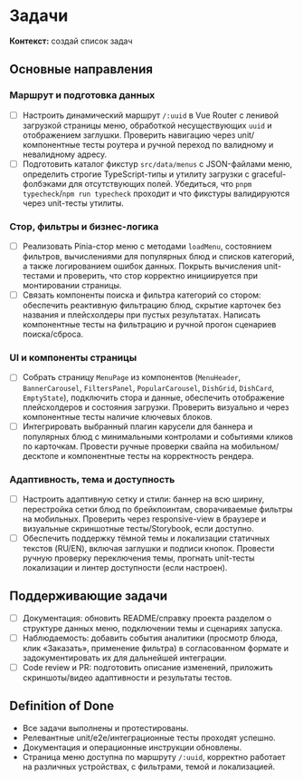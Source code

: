 <!-- SAVE_AS: spec/features/menu-page/tasks.md -->

# Задачи

**Контекст:** создай список задач

## Основные направления

### Маршрут и подготовка данных

- [ ] Настроить динамический маршрут `/:uuid` в Vue Router с ленивой загрузкой страницы меню, обработкой несуществующих `uuid` и отображением заглушки. Проверить навигацию через unit/компонентные тесты роутера и ручной переход по валидному и невалидному адресу.
- [ ] Подготовить каталог фикстур `src/data/menus` с JSON-файлами меню, определить строгие TypeScript-типы и утилиту загрузки с graceful-фолбэками для отсутствующих полей. Убедиться, что `pnpm typecheck`/`npm run typecheck` проходит и что фикстуры валидируются через unit-тесты утилиты.

### Стор, фильтры и бизнес-логика

- [ ] Реализовать Pinia-стор меню с методами `loadMenu`, состоянием фильтров, вычислениями для популярных блюд и списков категорий, а также логированием ошибок данных. Покрыть вычисления unit-тестами и проверить, что стор корректно инициируется при монтировании страницы.
- [ ] Связать компоненты поиска и фильтра категорий со стором: обеспечить реактивную фильтрацию блюд, скрытие карточек без названия и плейсхолдеры при пустых результатах. Написать компонентные тесты на фильтрацию и ручной прогон сценариев поиска/сброса.

### UI и компоненты страницы

- [ ] Собрать страницу `MenuPage` из компонентов (`MenuHeader`, `BannerCarousel`, `FiltersPanel`, `PopularCarousel`, `DishGrid`, `DishCard`, `EmptyState`), подключить стора и данные, обеспечить отображение плейсхолдеров и состояния загрузки. Проверить визуально и через компонентные тесты наличие ключевых блоков.
- [ ] Интегрировать выбранный плагин карусели для баннера и популярных блюд с минимальными контролами и событиями кликов по карточкам. Провести ручные проверки свайпа на мобильном/десктопе и компонентные тесты на корректность рендера.

### Адаптивность, тема и доступность

- [ ] Настроить адаптивную сетку и стили: баннер на всю ширину, перестройка сетки блюд по брейкпоинтам, сворачиваемые фильтры на мобильных. Проверить через responsive-view в браузере и визуальные скриншотные тесты/Storybook, если доступно.
- [ ] Обеспечить поддержку тёмной темы и локализации статичных текстов (RU/EN), включая заглушки и подписи кнопок. Провести ручную проверку переключения темы, прогнать unit-тесты локализации и линтер доступности (если настроен).

## Поддерживающие задачи

- [ ] Документация: обновить README/справку проекта разделом о структуре данных меню, подключении темы и сценариях запуска.
- [ ] Наблюдаемость: добавить события аналитики (просмотр блюда, клик «Заказать», применение фильтра) в согласованном формате и задокументировать их для дальнейшей интеграции.
- [ ] Code review и PR: подготовить описание изменений, приложить скриншоты/видео адаптивности и результаты тестов.

## Definition of Done

- Все задачи выполнены и протестированы.
- Релевантные unit/e2e/интеграционные тесты проходят успешно.
- Документация и операционные инструкции обновлены.
- Страница меню доступна по маршруту `/:uuid`, корректно работает на различных устройствах, с фильтрами, темой и локализацией.
